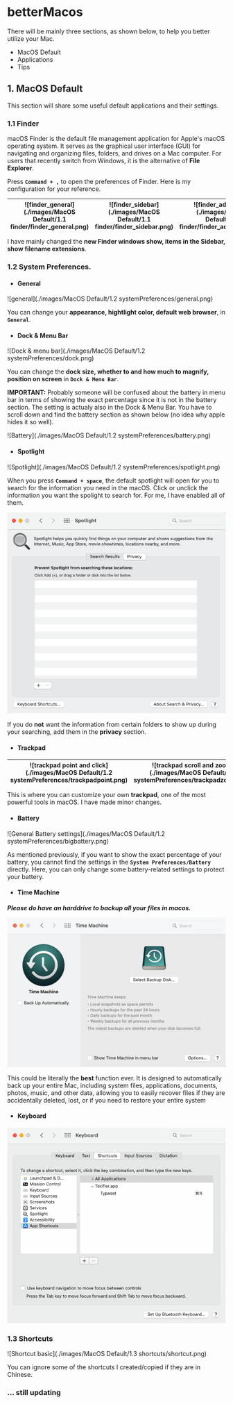 # betterMacos
There will be mainly three sections, as shown below, to help you better utilize your Mac.

- MacOS Default
- Applications
- Tips

## 1. MacOS Default

This section will share some useful default applications and their settings.

### 1.1 Finder

macOS Finder is the default file management application for Apple's macOS operating system. It serves as the graphical user interface (GUI) for navigating and organizing files, folders, and drives on a Mac computer. For users that recently switch from Windows, it is the alternative of **File Explorer**. 

Press **``Command + ,``** to open the preferences of Finder. Here is my configuration for your reference. 

| ![finder_general](./images/MacOS Default/1.1 finder/finder_general.png) | ![finder_sidebar](./images/MacOS Default/1.1 finder/finder_sidebar.png) | ![finder_advanced](./images/MacOS Default/1.1 finder/finder_advanced.png) |
| ------------------------------------------------------------ | ------------------------------------------------------------ | ------------------------------------------------------------ |



I have mainly changed the **new Finder windows show, items in the Sidebar, show filename extensions**. 

### 1.2 System Preferences. 

- #### General

![general](./images/MacOS Default/1.2 systemPreferences/general.png)

You can change your **appearance, hightlight color, default web browser**,  in **``General``**. 

- #### Dock & Menu Bar

![Dock & menu bar](./images/MacOS Default/1.2 systemPreferences/dock.png)

You can change the **dock size, whether to and how much to magnify, position on screen** in **``Dock & Menu Bar``**. 

**IMPORTANT:** Probably someone will be confused about the battery in menu bar in terms of showing the exact percentage since it is not in the battery section. The setting is actualy also in the Dock & Menu Bar. You have to scroll down and find the battery section as shown below (no idea why apple hides it so well). 

![Battery](./images/MacOS Default/1.2 systemPreferences/battery.png)



- #### Spotlight

![Spotlight](./images/MacOS Default/1.2 systemPreferences/spotlight.png)

When you press **``Command + space``**, the default spotlight will open for you to search for the information you need in the macOS. Click or unclick the information you want the spolight to search for. For me, I have enabled all of them. 

![Spotlight privacy](./images/systemPreferences/spotlightprivacy.png)

If you do **not** want the information from certain folders to show up during your searching, add them in the **privacy** section. 

- #### Trackpad

| ![trackpad point and click](./images/MacOS Default/1.2 systemPreferences/trackpadpoint.png) | ![trackpad scroll and zoom](./images/MacOS Default/1.2 systemPreferences/trackpadzoom.png) | ![trackpad more gestures](./images/MacOS Default/1.2 systemPreferences/trackpadmore.png) |
| ------------------------------------------------------------ | ------------------------------------------------------------ | ------------------------------------------------------------ |

This is where you can customize your own **trackpad**, one of the most powerful tools in macOS. I have made minor changes. 

- #### Battery

![General Battery settings](./images/MacOS Default/1.2 systemPreferences/bigbattery.png)

As mentioned previously, if you want to show the exact percentage of your battery, you cannot find the settings in the **``System Preferences/Battery``** directly. Here, you can only change some battery-related settings to protect your battery. 

- #### Time Machine

***Please do have an harddrive to backup all your files in macos.*** 

<img src="./images/MacOS Default/1.2 systemPreferences/timemachine.png" alt="Time machine" style="zoom:50%;" />

This could be literally the **best** function ever. It is designed to automatically back up your entire Mac, including system files, applications, documents, photos, music, and other data, allowing you to easily recover files if they are accidentally deleted, lost, or if you need to restore your entire system

- #### Keyboard

![Keyboard](./images/MacOS%20Default/1.2%20systemPreferences/keyboard.png)



### 1.3 Shortcuts

![Shortcut basic](./images/MacOS Default/1.3 shortcuts/shortcut.png)

You can ignore some of the shortcuts I created/copied if they are in Chinese.

### ... still updating
